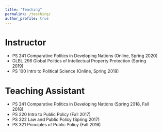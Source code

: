 ```yaml
---
title: "Teaching"
permalink: /teaching/
author_profile: true
---
```


# Instructor

* PS 241 Comparative Politics in Developing Nations (Online, Spring 2020)
* GLBL 296 Global Politics of Intellectual Property Protection (Spring 2019)
* PS 100 Intro to Political Science (Online, Spring 2019)

# Teaching Assistant

* PS 241 Comparative Politics in Developing Nations (Spring 2018, Fall 2018)
* PS 220 Intro to Public Policy (Fall 2017)
* PS 322 Law and Public Policy (Spring 2017)
* PS 321 Principles of Public Policy (Fall 2016)

